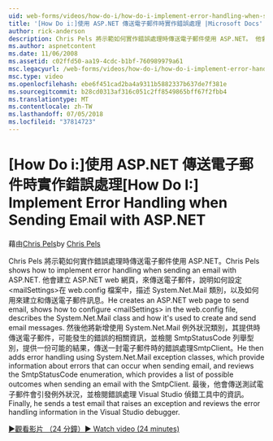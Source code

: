 ```yaml
---
uid: web-forms/videos/how-do-i/how-do-i-implement-error-handling-when-sending-email-with-aspnet
title: '[How Do i:]使用 ASP.NET 傳送電子郵件時實作錯誤處理 |Microsoft Docs'
author: rick-anderson
description: Chris Pels 將示範如何實作錯誤處理時傳送電子郵件使用 ASP.NET。 他會建立 ASP.NET web 網頁，來傳送電子郵件，說明如何設定 & lt...
ms.author: aspnetcontent
ms.date: 11/06/2008
ms.assetid: c02ffd50-aa19-4cdc-b1bf-760989979a61
msc.legacyurl: /web-forms/videos/how-do-i/how-do-i-implement-error-handling-when-sending-email-with-aspnet
msc.type: video
ms.openlocfilehash: ebe6f451cad2ba4a9311b5882337b637de7f381e
ms.sourcegitcommit: b28cd0313af316c051c2ff8549865bff67f2fbb4
ms.translationtype: MT
ms.contentlocale: zh-TW
ms.lasthandoff: 07/05/2018
ms.locfileid: "37814723"
---
```

<a name="how-do-i-implement-error-handling-when-sending-email-with-aspnet"></a><span data-ttu-id="9f424-104">[How Do i:]使用 ASP.NET 傳送電子郵件時實作錯誤處理</span><span class="sxs-lookup"><span data-stu-id="9f424-104">[How Do I:] Implement Error Handling when Sending Email with ASP.NET</span></span>
====================
<span data-ttu-id="9f424-105">藉由[Chris Pels](https://twitter.com/chrispels)</span><span class="sxs-lookup"><span data-stu-id="9f424-105">by [Chris Pels](https://twitter.com/chrispels)</span></span>

<span data-ttu-id="9f424-106">Chris Pels 將示範如何實作錯誤處理時傳送電子郵件使用 ASP.NET。</span><span class="sxs-lookup"><span data-stu-id="9f424-106">Chris Pels shows how to implement error handling when sending an email with ASP.NET.</span></span> <span data-ttu-id="9f424-107">他會建立 ASP.NET web 網頁，來傳送電子郵件，說明如何設定&lt;mailSettings&gt;在 web.config 檔案中，描述 System.Net.Mail 類別，以及如何用來建立和傳送電子郵件訊息。</span><span class="sxs-lookup"><span data-stu-id="9f424-107">He creates an ASP.NET web page to send email, shows how to configure &lt;mailSettings&gt; in the web.config file, describes the System.Net.Mail class and how it's used to create and send email messages.</span></span> <span data-ttu-id="9f424-108">然後他將新增使用 System.Net.Mail 例外狀況類別，其提供時傳送電子郵件，可能發生的錯誤的相關資訊，並檢閱 SmtpStatusCode 列舉型別，提供一份可能的結果，傳送一封電子郵件時的錯誤處理SmtpClient。</span><span class="sxs-lookup"><span data-stu-id="9f424-108">He then adds error handling using System.Net.Mail exception classes, which provide information about errors that can occur when sending email, and reviews the SmtpStatusCode enumeration, which provides a list of possible outcomes when sending an email with the SmtpClient.</span></span> <span data-ttu-id="9f424-109">最後，他會傳送測試電子郵件會引發例外狀況，並檢閱錯誤處理 Visual Studio 偵錯工具中的資訊。</span><span class="sxs-lookup"><span data-stu-id="9f424-109">Finally, he sends a test email that raises an exception and reviews the error handling information in the Visual Studio debugger.</span></span>

[<span data-ttu-id="9f424-110">&#9654;觀看影片 （24 分鐘）</span><span class="sxs-lookup"><span data-stu-id="9f424-110">&#9654; Watch video (24 minutes)</span></span>](https://channel9.msdn.com/Blogs/ASP-NET-Site-Videos/how-do-i-implement-error-handling-when-sending-email-with-aspnet)
